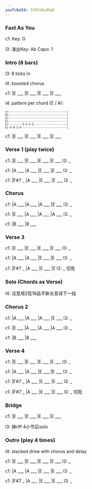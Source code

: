 ```yaml
---
youTubeId: JV5St8odVgY
---
```


### Fast As You

c1: Key: G

l3: 演出Key: Ab Capo: 1

### Intro (8 bars)

l3: 8 ticks in

l4: boosted chorus

c1: |E ___ |E ___ |E ___ |E ___

l4: pattern per chord (E / A):

<span style="font-size:0.7em; scroll-snap-stop: always; scroll-snap-align: start;">

```
e|-------------------------------------|
B|-------------------------------------|
G|-------------------------------------|
D|-------------------------------------|
A|---------5-2-4-2---------------------|
E|-0-0-3-4-----------------------------|
```
</span>

c1: |E ___ |E ___ |E ___ |E ___

### Verse 1 (play twice)

c1: |E ___ |E ___ |E ___ |E ___
l3:  _

c1: |A ___ |A ___ |E ___ |E ___
l3:  _

c1: |F#7 _ |A ___ |E ___ |E ___
l3:  _

### Chorus

c1: |A ___ |A ___ |A ___ |E ___
l3:  _

c1: |E ___ |A ___ |A ___ |A ___
l3:  _

c1: |B ___ |B ___

### Verse 3

c1: |E ___ |E ___ |E ___ |E ___
l3:  _

c1: |A ___ |A ___ |E ___ |E ___
l3:  _

c1: |F#7 _ |A ___ |E ___ |E
l3:  _                    切死

### Solo (Chords as Verse)

l4: 注意用2弦18品不断长音进下一段

### Chorus 2

c1: |A ___ |A ___ |A ___ |E ___
l3:  _

c1: |E ___ |A ___ |A ___ |A ___
l3:  _

c1: |B ___ |B ___

### Verse 4

c1: |E ___ |E ___ |E ___ |E ___
l3:  _

c1: |A ___ |A ___ |E ___ |E ___
l3:  _

c1: |F#7 _ |A ___ |E ___ |E ___
l3:  _

c1: |F#7 _ |A ___ |E ___ |E ___
l3:  _                    切死

### Bridge

c1: |E ___ |E ___ |E ___ |E ___

l3:  弹riff 4小节后solo

### Outro (play 4 times)

l4: stacked drive with chorus and delay

c1: |E ___ |E ___ |E ___ |E ___
l3:  _

c1: |A ___ |A ___ |E ___ |E ___
l3:  _

c1: |F#7 _ |A ___ |E ___ |E ___
l3:  _
